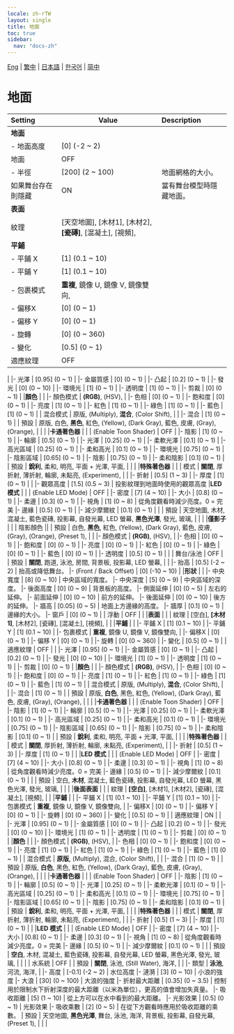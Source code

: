 ```yaml
---
locale: zh-rTW
layout: single
title: 地面
toc: true
sidebar:
  nav: "docs-zh"
---
```

[Eng](/dancexr/menu/2025.4/scene/ground) | [繁中](/tw/dancexr/menu/2025.4/scene/ground) | [日本語](/jp/dancexr/menu/2025.4/scene/ground) | [한국어](/kr/dancexr/menu/2025.4/scene/ground) | [简中](/zh/dancexr/menu/2025.4/scene/ground)

# 地面



| Setting | Value | Description |
| :--- | --- | :--- |
|**地面** | | 
|- 地面高度 | [0] (-2 ~ 2) | 
| 地面 | OFF | 
|- 半徑 | [200] (2 ~ 100) | 地面網格的大小。
| 如果舞台存在則隱藏 | ON | 當有舞台模型時隱藏地面。
|**表面** | | 
| 紋理 | [天空地圖], [木材1], [木材2], **[瓷磚]**, [混凝土], [視頻],  |  |
|**平鋪** | | 
|- 平鋪 X | [1] (0.1 ~ 10) | 
|- 平鋪 Y | [1] (0.1 ~ 10) | 
|- 包裹模式 | **重複**, 鏡像 U, 鏡像 V, 鏡像雙向,  | 
|- 偏移X | [0] (0 ~ 1) | 
|- 偏移 Y | [0] (0 ~ 1) | 
|- 旋轉 | [0] (0 ~ 360) | 
|- 變化 | [0.5] (0 ~ 1) | 
| 適應紋理 | OFF | 
|
|- 光澤 | [0.95] (0 ~ 1) | 
|- 金屬質感 | [0] (0 ~ 1) | 
|- 凸起 | [0.2] (0 ~ 1) | 
|- 發光 | [0] (0 ~ 10) | 
|- 環境光 | [1] (0 ~ 1) | 
|- 透明度 | [1] (0 ~ 1) | 
|- 剪裁 | [0] (0 ~ 1) | 
|**顏色** | | 
|- 顏色模式 | **(RGB)**, (HSV),  | 
|- 色相 | [0] (0 ~ 1) | 
|- 飽和度 | [0] (0 ~ 1) | 
|- 亮度 | [1] (0 ~ 1) | 
|- 紅色 | [1] (0 ~ 1) | 
|- 綠色 | [1] (0 ~ 1) | 
|- 藍色 | [1] (0 ~ 1) | 
| 混合模式 | 原版, (Multiply), **混合**, (Color Shift),  |  |
|- 混合 | [1] (0 ~ 1) | 
| 預設 | 原版, 白色, **黑色**, 紅色, (Yellow), (Dark Gray), 藍色, 皮膚, (Gray), (Orange),  |  |
|
|**卡通著色器** | | 
| (Enable Toon Shader) | OFF | 
|- 陰影 | [1] (0 ~ 1) | 
|- 輪廓 | [0.5] (0 ~ 1) | 
|- 光澤 | [0.25] (0 ~ 1) | 
|- 柔軟光澤 | [0.1] (0 ~ 1) | 
|- 高光區域 | [0.25] (0 ~ 1) | 
|- 柔和高光 | [0.1] (0 ~ 1) | 
|- 環境光 | [0.75] (0 ~ 1) | 
|- 陰影區域 | [0.65] (0 ~ 1) | 
|- 陰影 | [0.75] (0 ~ 1) | 
|- 柔和陰影 | [0.1] (0 ~ 1) | 
| 預設 | **銳利**, 柔和, 明亮, 平面 + 光澤, 平面,  |  |
|
|**特殊著色器** | | 
| 模式 | **關閉**, 厚折射, 薄折射, 輪廓, 未點亮, (Experiment),  |  |
|- 折射 | [0.5] (1 ~ 3) | 
|- 厚度 | [1] (0 ~ 1) | 
|
|- 觀眾高度 | [1.5] (0.5 ~ 3) | 投影紋理到地面時使用的觀眾高度
|**LED 模式** | | 
| (Enable LED Mode) | OFF | 
|- 密度 | [7] (4 ~ 10) | 
|- 大小 | [0.8] (0 ~ 1) | 
|- 柔邊 | [0.3] (0 ~ 1) | 
|- 視角 | [1] (0 ~ 8) | 從角度觀看時減少亮度。0 = 完美
|- 邊緣 | [0.5] (0 ~ 1) | 
|- 減少摩爾紋 | [0.1] (0 ~ 1) | 
|
| 預設 | 天空地圖, 木材, 混凝土, 藍色瓷磚, 投影幕, 自發光幕, LED 螢幕, **黑色光澤**, 發光, 玻璃,  |  |
|
|**僅影子** | | 
| 陰影顏色 || 
| 預設 | 白色, **黑色**, 紅色, (Yellow), (Dark Gray), 藍色, 皮膚, (Gray), (Orange), (Preset 1),  |  |
|- 顏色模式 | **(RGB)**, (HSV),  | 
|- 色相 | [0] (0 ~ 1) | 
|- 飽和度 | [0] (0 ~ 1) | 
|- 亮度 | [0] (0 ~ 1) | 
|- 紅色 | [0] (0 ~ 1) | 
|- 綠色 | [0] (0 ~ 1) | 
|- 藍色 | [0] (0 ~ 1) | 
|- 透明度 | [0.5] (0 ~ 1) | 
|
| 舞台/泳池 | OFF | 
| 預設 | **關閉**, 跑道, 泳池, 房間, 背景板, 投影幕, LED 螢幕,  |  |
|- 抬高 | [0.5] (-2 ~ 2) | 抬高或降低舞台。
|- (Front / Back Offset) | [0] (-10 ~ 10) | 
|**形狀** | | 
|- 中央寬度 | [8] (0 ~ 10) | 中央區域的寬度。
|- 中央深度 | [5] (0 ~ 9) | 中央區域的深度。
|- 後面高度 | [0] (0 ~ 9) | 背景板的高度。
|- 側面延伸 | [0] (0 ~ 5) | 左右的延伸。
|- 前面延伸 | [0] (0 ~ 10) | 前方的延伸。
|- 後面延伸 | [0] (0 ~ 10) | 後方的延伸。
|- 牆高 | [0.05] (0 ~ 5) | 地面上方邊緣的高度。
|- 牆厚 | [0.1] (0 ~ 1) | 邊緣的大小。
|- 窗戶 | [0] (0 ~ 1) | 
| 浮動 | OFF | 
|
|**表面** | | 
| 紋理 | [空白], **[木材1]**, [木材2], [瓷磚], [混凝土], [視頻],  |  |
|**平鋪** | | 
|- 平鋪 X | [1] (0.1 ~ 10) | 
|- 平鋪 Y | [1] (0.1 ~ 10) | 
|- 包裹模式 | **重複**, 鏡像 U, 鏡像 V, 鏡像雙向,  | 
|- 偏移X | [0] (0 ~ 1) | 
|- 偏移 Y | [0] (0 ~ 1) | 
|- 旋轉 | [0] (0 ~ 360) | 
|- 變化 | [0.5] (0 ~ 1) | 
| 適應紋理 | OFF | 
|
|- 光澤 | [0.95] (0 ~ 1) | 
|- 金屬質感 | [0] (0 ~ 1) | 
|- 凸起 | [0.2] (0 ~ 1) | 
|- 發光 | [0] (0 ~ 10) | 
|- 環境光 | [1] (0 ~ 1) | 
|- 透明度 | [1] (0 ~ 1) | 
|- 剪裁 | [0] (0 ~ 1) | 
|**顏色** | | 
|- 顏色模式 | **(RGB)**, (HSV),  | 
|- 色相 | [0] (0 ~ 1) | 
|- 飽和度 | [0] (0 ~ 1) | 
|- 亮度 | [1] (0 ~ 1) | 
|- 紅色 | [1] (0 ~ 1) | 
|- 綠色 | [1] (0 ~ 1) | 
|- 藍色 | [1] (0 ~ 1) | 
| 混合模式 | 原版, (Multiply), **混合**, (Color Shift),  |  |
|- 混合 | [1] (0 ~ 1) | 
| 預設 | 原版, **白色**, 黑色, 紅色, (Yellow), (Dark Gray), 藍色, 皮膚, (Gray), (Orange),  |  |
|
|**卡通著色器** | | 
| (Enable Toon Shader) | OFF | 
|- 陰影 | [1] (0 ~ 1) | 
|- 輪廓 | [0.5] (0 ~ 1) | 
|- 光澤 | [0.25] (0 ~ 1) | 
|- 柔軟光澤 | [0.1] (0 ~ 1) | 
|- 高光區域 | [0.25] (0 ~ 1) | 
|- 柔和高光 | [0.1] (0 ~ 1) | 
|- 環境光 | [0.75] (0 ~ 1) | 
|- 陰影區域 | [0.65] (0 ~ 1) | 
|- 陰影 | [0.75] (0 ~ 1) | 
|- 柔和陰影 | [0.1] (0 ~ 1) | 
| 預設 | **銳利**, 柔和, 明亮, 平面 + 光澤, 平面,  |  |
|
|**特殊著色器** | | 
| 模式 | **關閉**, 厚折射, 薄折射, 輪廓, 未點亮, (Experiment),  |  |
|- 折射 | [0.5] (1 ~ 3) | 
|- 厚度 | [1] (0 ~ 1) | 
|
|**LED 模式** | | 
| (Enable LED Mode) | OFF | 
|- 密度 | [7] (4 ~ 10) | 
|- 大小 | [0.8] (0 ~ 1) | 
|- 柔邊 | [0.3] (0 ~ 1) | 
|- 視角 | [1] (0 ~ 8) | 從角度觀看時減少亮度。0 = 完美
|- 邊緣 | [0.5] (0 ~ 1) | 
|- 減少摩爾紋 | [0.1] (0 ~ 1) | 
|
| 預設 | 空白, **木材**, 混凝土, 藍色瓷磚, 投影幕, 自發光幕, LED 螢幕, 黑色光澤, 發光, 玻璃,  |  |
|
|**後面表面** | | 
| 紋理 | **[空白]**, [木材1], [木材2], [瓷磚], [混凝土], [視頻],  |  |
|**平鋪** | | 
|- 平鋪 X | [1] (0.1 ~ 10) | 
|- 平鋪 Y | [1] (0.1 ~ 10) | 
|- 包裹模式 | **重複**, 鏡像 U, 鏡像 V, 鏡像雙向,  | 
|- 偏移X | [0] (0 ~ 1) | 
|- 偏移 Y | [0] (0 ~ 1) | 
|- 旋轉 | [0] (0 ~ 360) | 
|- 變化 | [0.5] (0 ~ 1) | 
| 適應紋理 | ON | 
|
|- 光澤 | [0.95] (0 ~ 1) | 
|- 金屬質感 | [0] (0 ~ 1) | 
|- 凸起 | [0.2] (0 ~ 1) | 
|- 發光 | [0] (0 ~ 10) | 
|- 環境光 | [1] (0 ~ 1) | 
|- 透明度 | [1] (0 ~ 1) | 
|- 剪裁 | [0] (0 ~ 1) | 
|**顏色** | | 
|- 顏色模式 | **(RGB)**, (HSV),  | 
|- 色相 | [0] (0 ~ 1) | 
|- 飽和度 | [0] (0 ~ 1) | 
|- 亮度 | [1] (0 ~ 1) | 
|- 紅色 | [1] (0 ~ 1) | 
|- 綠色 | [1] (0 ~ 1) | 
|- 藍色 | [1] (0 ~ 1) | 
| 混合模式 | **原版**, (Multiply), 混合, (Color Shift),  |  |
|- 混合 | [1] (0 ~ 1) | 
| 預設 | 原版, **白色**, 黑色, 紅色, (Yellow), (Dark Gray), 藍色, 皮膚, (Gray), (Orange),  |  |
|
|**卡通著色器** | | 
| (Enable Toon Shader) | OFF | 
|- 陰影 | [1] (0 ~ 1) | 
|- 輪廓 | [0.5] (0 ~ 1) | 
|- 光澤 | [0.25] (0 ~ 1) | 
|- 柔軟光澤 | [0.1] (0 ~ 1) | 
|- 高光區域 | [0.25] (0 ~ 1) | 
|- 柔和高光 | [0.1] (0 ~ 1) | 
|- 環境光 | [0.75] (0 ~ 1) | 
|- 陰影區域 | [0.65] (0 ~ 1) | 
|- 陰影 | [0.75] (0 ~ 1) | 
|- 柔和陰影 | [0.1] (0 ~ 1) | 
| 預設 | **銳利**, 柔和, 明亮, 平面 + 光澤, 平面,  |  |
|
|**特殊著色器** | | 
| 模式 | **關閉**, 厚折射, 薄折射, 輪廓, 未點亮, (Experiment),  |  |
|- 折射 | [0.5] (1 ~ 3) | 
|- 厚度 | [1] (0 ~ 1) | 
|
|**LED 模式** | | 
| (Enable LED Mode) | OFF | 
|- 密度 | [7] (4 ~ 10) | 
|- 大小 | [0.8] (0 ~ 1) | 
|- 柔邊 | [0.3] (0 ~ 1) | 
|- 視角 | [1] (0 ~ 8) | 從角度觀看時減少亮度。0 = 完美
|- 邊緣 | [0.5] (0 ~ 1) | 
|- 減少摩爾紋 | [0.1] (0 ~ 1) | 
|
| 預設 | **空白**, 木材, 混凝土, 藍色瓷磚, 投影幕, 自發光幕, LED 螢幕, 黑色光澤, 發光, 玻璃,  |  |
|
| 水系統 | OFF | 
| 預設 | **關閉**, 泳池, (Still Water), 海洋,  |  |
|- 類型 | **泳池**, 河流, 海洋,  | 
|- 高度 | [-0.1] (-2 ~ 2) | 水位高度
|- 漣漪 | [3] (0 ~ 10) | 小浪的強度
|- 大浪 | [30] (0 ~ 100) | 大浪的強度
|- 折射最大距離 | [0.35] (0 ~ 3.5) | 控制用於限制水下折射深度的最大距離（以米為單位），更高的值會增加失真量。
|- 吸收距離 | [5] (1 ~ 10) | 從上方可以在水中看到的最大距離。
|- 光影效果 | [0.5] (0 ~ 1) | 光影效果
|- 吸收乘數 | [2] (0 ~ 5) | 在從下方觀看時應用於吸收距離的乘數。
| 預設 | 天空地圖, **黑色光澤**, 舞台, 泳池, 海洋, 背景板, 投影幕, 自發光幕, (Preset 1),  |  |
|
